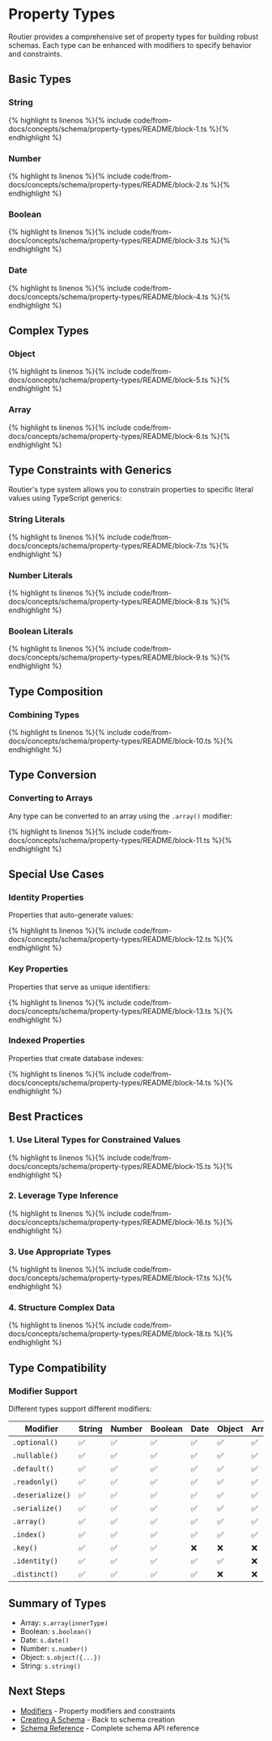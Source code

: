 # Property Types

Routier provides a comprehensive set of property types for building robust schemas. Each type can be enhanced with modifiers to specify behavior and constraints.

## Basic Types

### String


{% highlight ts linenos %}{% include code/from-docs/concepts/schema/property-types/README/block-1.ts %}{% endhighlight %}


### Number


{% highlight ts linenos %}{% include code/from-docs/concepts/schema/property-types/README/block-2.ts %}{% endhighlight %}


### Boolean


{% highlight ts linenos %}{% include code/from-docs/concepts/schema/property-types/README/block-3.ts %}{% endhighlight %}


### Date


{% highlight ts linenos %}{% include code/from-docs/concepts/schema/property-types/README/block-4.ts %}{% endhighlight %}


## Complex Types

### Object


{% highlight ts linenos %}{% include code/from-docs/concepts/schema/property-types/README/block-5.ts %}{% endhighlight %}


### Array


{% highlight ts linenos %}{% include code/from-docs/concepts/schema/property-types/README/block-6.ts %}{% endhighlight %}


## Type Constraints with Generics

Routier's type system allows you to constrain properties to specific literal values using TypeScript generics:

### String Literals


{% highlight ts linenos %}{% include code/from-docs/concepts/schema/property-types/README/block-7.ts %}{% endhighlight %}


### Number Literals


{% highlight ts linenos %}{% include code/from-docs/concepts/schema/property-types/README/block-8.ts %}{% endhighlight %}


### Boolean Literals


{% highlight ts linenos %}{% include code/from-docs/concepts/schema/property-types/README/block-9.ts %}{% endhighlight %}


## Type Composition

### Combining Types


{% highlight ts linenos %}{% include code/from-docs/concepts/schema/property-types/README/block-10.ts %}{% endhighlight %}


## Type Conversion

### Converting to Arrays

Any type can be converted to an array using the `.array()` modifier:


{% highlight ts linenos %}{% include code/from-docs/concepts/schema/property-types/README/block-11.ts %}{% endhighlight %}


## Special Use Cases

### Identity Properties

Properties that auto-generate values:


{% highlight ts linenos %}{% include code/from-docs/concepts/schema/property-types/README/block-12.ts %}{% endhighlight %}


### Key Properties

Properties that serve as unique identifiers:


{% highlight ts linenos %}{% include code/from-docs/concepts/schema/property-types/README/block-13.ts %}{% endhighlight %}


### Indexed Properties

Properties that create database indexes:


{% highlight ts linenos %}{% include code/from-docs/concepts/schema/property-types/README/block-14.ts %}{% endhighlight %}


## Best Practices

### 1. **Use Literal Types for Constrained Values**


{% highlight ts linenos %}{% include code/from-docs/concepts/schema/property-types/README/block-15.ts %}{% endhighlight %}


### 2. **Leverage Type Inference**


{% highlight ts linenos %}{% include code/from-docs/concepts/schema/property-types/README/block-16.ts %}{% endhighlight %}


### 3. **Use Appropriate Types**


{% highlight ts linenos %}{% include code/from-docs/concepts/schema/property-types/README/block-17.ts %}{% endhighlight %}


### 4. **Structure Complex Data**


{% highlight ts linenos %}{% include code/from-docs/concepts/schema/property-types/README/block-18.ts %}{% endhighlight %}


## Type Compatibility

### Modifier Support

Different types support different modifiers:

| Modifier         | String | Number | Boolean | Date | Object | Array |
| ---------------- | ------ | ------ | ------- | ---- | ------ | ----- |
| `.optional()`    | ✅     | ✅     | ✅      | ✅   | ✅     | ✅    |
| `.nullable()`    | ✅     | ✅     | ✅      | ✅   | ✅     | ✅    |
| `.default()`     | ✅     | ✅     | ✅      | ✅   | ✅     | ✅    |
| `.readonly()`    | ✅     | ✅     | ✅      | ✅   | ✅     | ✅    |
| `.deserialize()` | ✅     | ✅     | ✅      | ✅   | ✅     | ✅    |
| `.serialize()`   | ✅     | ✅     | ✅      | ✅   | ✅     | ✅    |
| `.array()`       | ✅     | ✅     | ✅      | ✅   | ✅     | ✅    |
| `.index()`       | ✅     | ✅     | ✅      | ✅   | ✅     | ✅    |
| `.key()`         | ✅     | ✅     | ✅      | ❌   | ❌     | ❌    |
| `.identity()`    | ✅     | ✅     | ✅      | ✅   | ✅     | ❌    |
| `.distinct()`    | ✅     | ✅     | ✅      | ✅   | ❌     | ❌    |

## Summary of Types

- Array: `s.array(innerType)`
- Boolean: `s.boolean()`
- Date: `s.date()`
- Number: `s.number()`
- Object: `s.object({...})`
- String: `s.string()`

## Next Steps

- [Modifiers](modifiers/README.md) - Property modifiers and constraints
- [Creating A Schema](../creating-a-schema.md) - Back to schema creation
- [Schema Reference](../reference.md) - Complete schema API reference

